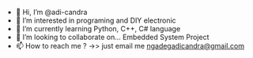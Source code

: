 - 👋 Hi, I’m @adi-candra
- 👀 I’m interested in programing and DIY electronic
- 🌱 I’m currently learning Python, C++, C# language
- 💞️ I’m looking to collaborate on... Embedded System Project
- 📫 How to reach me ? ->> just email me ngadegadicandra@gmail.com

<!---
adi-candra/adi-candra is a ✨ special ✨ repository because its `README.md` (this file) appears on your GitHub profile.
You can click the Preview link to take a look at your changes.
--->
